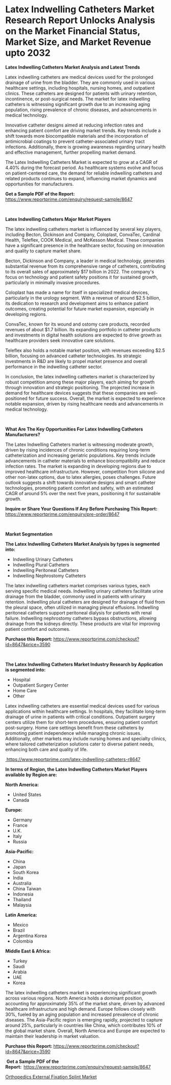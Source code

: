 <p><h1>Latex Indwelling Catheters Market Research Report Unlocks Analysis on the Market Financial Status, Market Size, and Market Revenue upto 2032</h1></p><p><strong>Latex Indwelling Catheters Market Analysis and Latest Trends</strong></p>
<p><p>Latex indwelling catheters are medical devices used for the prolonged drainage of urine from the bladder. They are commonly used in various healthcare settings, including hospitals, nursing homes, and outpatient clinics. These catheters are designed for patients with urinary retention, incontinence, or post-surgical needs. The market for latex indwelling catheters is witnessing significant growth due to an increasing aging population, rising prevalence of chronic diseases, and advancements in medical technology.</p><p>Innovative catheter designs aimed at reducing infection rates and enhancing patient comfort are driving market trends. Key trends include a shift towards more biocompatible materials and the incorporation of antimicrobial coatings to prevent catheter-associated urinary tract infections. Additionally, there is growing awareness regarding urinary health and effective management, further propelling market demand.</p><p>The Latex Indwelling Catheters Market is expected to grow at a CAGR of 4.40% during the forecast period. As healthcare systems evolve and focus on patient-centered care, the demand for reliable indwelling catheters and related products continues to expand, influencing market dynamics and opportunities for manufacturers.</p></p>
<p><strong>Get a Sample PDF of the Report:&nbsp;</strong> <a href="https://www.reportprime.com/enquiry/request-sample/8647?utm_campaign=2185&utm_medium=2&utm_source=Github&utm_content=ia&utm_term=20032025&utm_id=latex-indwelling-catheters">https://www.reportprime.com/enquiry/request-sample/8647</a></p>
<p>&nbsp;</p>
<p><strong>Latex Indwelling Catheters Major Market Players</strong></p>
<p><p>The latex indwelling catheters market is influenced by several key players, including Becton, Dickinson and Company, Coloplast, ConvaTec, Cardinal Health, Teleflex, COOK Medical, and McKesson Medical. These companies have a significant presence in the healthcare sector, focusing on innovation and quality to capture market share.</p><p>Becton, Dickinson and Company, a leader in medical technology, generates substantial revenue from its comprehensive range of catheters, contributing to its overall sales of approximately $17 billion in 2022. The company's focus on technology and patient safety positions it for sustained growth, particularly in minimally invasive procedures.</p><p>Coloplast has made a name for itself in specialized medical devices, particularly in the urology segment. With a revenue of around $2.5 billion, its dedication to research and development aims to enhance patient outcomes, creating potential for future market expansion, especially in developing regions.</p><p>ConvaTec, known for its wound and ostomy care products, recorded revenues of about $1.7 billion. Its expanding portfolio in catheter products and investments in digital health solutions are expected to drive growth as healthcare providers seek innovative care solutions.</p><p>Teleflex also holds a notable market position, with revenues exceeding $2.5 billion, focusing on advanced catheter technologies. Its strategic investments in R&D are likely to propel market presence and overall performance in the indwelling catheter sector.</p><p>In conclusion, the latex indwelling catheters market is characterized by robust competition among these major players, each aiming for growth through innovation and strategic positioning. The projected increase in demand for healthcare devices suggests that these companies are well-positioned for future success. Overall, the market is expected to experience notable expansion, driven by rising healthcare needs and advancements in medical technology.</p></p>
<p>&nbsp;</p>
<p><strong>What Are The Key Opportunities For Latex Indwelling Catheters Manufacturers?</strong></p>
<p><p>The Latex Indwelling Catheters market is witnessing moderate growth, driven by rising incidences of chronic conditions requiring long-term catheterization and increasing geriatric populations. Key trends include advancements in catheter materials to enhance biocompatibility and reduce infection rates. The market is expanding in developing regions due to improved healthcare infrastructure. However, competition from silicone and other non-latex options, due to latex allergies, poses challenges. Future outlook suggests a shift towards innovative designs and smart catheter technologies, promoting patient comfort and safety, with an estimated CAGR of around 5% over the next five years, positioning it for sustainable growth.</p></p>
<p><strong>Inquire or Share Your Questions If Any Before Purchasing This Report:</strong> <a href="https://www.reportprime.com/enquiry/pre-order/8647?utm_campaign=2185&utm_medium=2&utm_source=Github&utm_content=ia&utm_term=20032025&utm_id=latex-indwelling-catheters">https://www.reportprime.com/enquiry/pre-order/8647</a></p>
<p>&nbsp;</p>
<p><strong>Market Segmentation</strong></p>
<p><strong>The Latex Indwelling Catheters Market Analysis by types is segmented into:</strong></p>
<p><ul><li>Indwelling Urinary Catheters</li><li>Indwelling Plural Catheters</li><li>Indwelling Peritoneal Catheters</li><li>Indwelling Nephrostomy Catheters</li></ul></p>
<p><p>The latex indwelling catheters market comprises various types, each serving specific medical needs. Indwelling urinary catheters facilitate urine drainage from the bladder, commonly used in patients with urinary retention. Indwelling plural catheters are designed for drainage of fluid from the pleural space, often utilized in managing pleural effusions. Indwelling peritoneal catheters support peritoneal dialysis for patients with renal failure. Indwelling nephrostomy catheters bypass obstructions, allowing drainage from the kidneys directly. These products are vital for improving patient comfort and outcomes.</p></p>
<p><strong>Purchase this Report:&nbsp;</strong><a href="https://www.reportprime.com/checkout?id=8647&price=3590&utm_campaign=2185&utm_medium=2&utm_source=Github&utm_content=ia&utm_term=20032025&utm_id=latex-indwelling-catheters">https://www.reportprime.com/checkout?id=8647&price=3590</a></p>
<p>&nbsp;</p>
<p><strong>The Latex Indwelling Catheters Market Industry Research by Application is segmented into:</strong></p>
<p><ul><li>Hospital</li><li>Outpatient Surgery Center</li><li>Home Care</li><li>Other</li></ul></p>
<p><p>Latex indwelling catheters are essential medical devices used for various applications within healthcare settings. In hospitals, they facilitate long-term drainage of urine in patients with critical conditions. Outpatient surgery centers utilize them for short-term procedures, ensuring patient comfort post-surgery. Home care settings benefit from these catheters by promoting patient independence while managing chronic issues. Additionally, other markets may include nursing homes and specialty clinics, where tailored catheterization solutions cater to diverse patient needs, enhancing both care and quality of life.</p></p>
<p><a href="https://www.reportprime.com/latex-indwelling-catheters-r8647?utm_campaign=2185&utm_medium=2&utm_source=Github&utm_content=ia&utm_term=20032025&utm_id=latex-indwelling-catheters">&nbsp;https://www.reportprime.com/latex-indwelling-catheters-r8647</a></p>
<p><strong>In terms of Region, the Latex Indwelling Catheters Market Players available by Region are:</strong></p>
<p>
    <p> <strong> North America: </strong>
        <ul>
            <li>United States</li>
            <li>Canada</li>
        </ul>
        </p> 
    <p> <strong> Europe: </strong>
        <ul>
            <li>Germany</li>
            <li>France</li>
            <li>U.K.</li>
            <li>Italy</li>
            <li>Russia</li>
        </ul>
        </p> 
    <p> <strong> Asia-Pacific: </strong>
        <ul>
            <li>China</li>
            <li>Japan</li>
            <li>South Korea</li>
            <li>India</li>
            <li>Australia</li>
            <li>China Taiwan</li>
            <li>Indonesia</li>
            <li>Thailand</li>
            <li>Malaysia</li>
        </ul>
        </p> 
    <p> <strong> Latin America: </strong>
        <ul>
            <li>Mexico</li>
            <li>Brazil</li>
            <li>Argentina Korea</li>
            <li>Colombia</li>
        </ul>
        </p> 
    <p> <strong> Middle East & Africa: </strong>
        <ul>
            <li>Turkey</li>
            <li>Saudi</li>
            <li>Arabia</li>
            <li>UAE</li>
            <li>Korea</li>
        </ul>
    </p>
    </p>
<p><p>The latex indwelling catheters market is experiencing significant growth across various regions. North America holds a dominant position, accounting for approximately 35% of the market share, driven by advanced healthcare infrastructure and high demand. Europe follows closely with 30%, fueled by an aging population and increased prevalence of chronic diseases. The Asia-Pacific region is emerging rapidly, projected to capture around 25%, particularly in countries like China, which contributes 10% of the global market share. Overall, North America and Europe are expected to maintain their leadership in market valuation.</p></p>
<p><strong>Purchase this Report: </strong><a href="https://www.reportprime.com/checkout?id=8647&price=3590&utm_campaign=2185&utm_medium=2&utm_source=Github&utm_content=ia&utm_term=20032025&utm_id=latex-indwelling-catheters">https://www.reportprime.com/checkout?id=8647&price=3590</a></p>
<p>&nbsp;<strong>Get a Sample PDF of the Report:&nbsp;&nbsp;</strong><a href="https://www.reportprime.com/enquiry/request-sample/8647?utm_campaign=2185&utm_medium=2&utm_source=Github&utm_content=ia&utm_term=20032025&utm_id=latex-indwelling-catheters">https://www.reportprime.com/enquiry/request-sample/8647</a></p>
<p><strong></strong></p>
<p><p><a href="https://github.com/luckyshygirl/Market-Research-Report-List-7/blob/main/orthopedics-external-fixation-splint-market.md?utm_campaign=2185&utm_medium=2&utm_source=Github&utm_content=ia&utm_term=20032025&utm_id=latex-indwelling-catheters">Orthopedics External Fixation Splint Market</a></p></p>